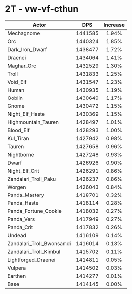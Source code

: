 # 2T - vw-vf-cthun
| Actor | DPS | Increase |
|---|:---:|:---:|
|Mechagnome|1441585|1.94%|
|Orc|1440324|1.85%|
|Dark_Iron_Dwarf|1438477|1.72%|
|Draenei|1434064|1.41%|
|Maghar_Orc|1432529|1.30%|
|Troll|1431833|1.25%|
|Void_Elf|1431547|1.23%|
|Human|1430935|1.19%|
|Goblin|1430649|1.17%|
|Gnome|1430472|1.15%|
|Night_Elf_Haste|1430369|1.15%|
|Highmountain_Tauren|1428497|1.01%|
|Blood_Elf|1428293|1.00%|
|Kul_Tiran|1427942|0.98%|
|Tauren|1427658|0.96%|
|Nightborne|1427248|0.93%|
|Dwarf|1426926|0.90%|
|Night_Elf_Crit|1426291|0.86%|
|Zandalari_Troll_Paku|1426237|0.86%|
|Worgen|1426043|0.84%|
|Panda_Mastery|1418701|0.32%|
|Panda_Haste|1418114|0.28%|
|Panda_Fortune_Cookie|1418032|0.27%|
|Panda_Vers|1417949|0.27%|
|Panda_Crit|1417832|0.26%|
|Undead|1416109|0.14%|
|Zandalari_Troll_Bwonsamdi|1416014|0.13%|
|Zandalari_Troll_Kimbul|1415702|0.11%|
|Lightforged_Draenei|1414811|0.05%|
|Vulpera|1414502|0.03%|
|Earthen|1414277|0.01%|
|Base|1414145|0.00%|
